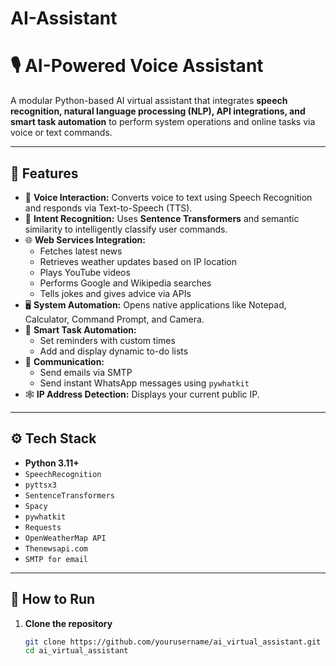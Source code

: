 # AI-Assistant

# 🎙️ AI-Powered Voice Assistant

A modular Python-based AI virtual assistant that integrates **speech recognition, natural language processing (NLP), API integrations, and smart task automation** to perform system operations and online tasks via voice or text commands.

---

## 📌 Features

- 🎤 **Voice Interaction:** Converts voice to text using Speech Recognition and responds via Text-to-Speech (TTS).
- 🧠 **Intent Recognition:** Uses **Sentence Transformers** and semantic similarity to intelligently classify user commands.
- 🌐 **Web Services Integration:**
  - Fetches latest news
  - Retrieves weather updates based on IP location
  - Plays YouTube videos
  - Performs Google and Wikipedia searches
  - Tells jokes and gives advice via APIs
- 🖥️ **System Automation:** Opens native applications like Notepad, Calculator, Command Prompt, and Camera.
- 📝 **Smart Task Automation:**
  - Set reminders with custom times
  - Add and display dynamic to-do lists
- 📡 **Communication:**
  - Send emails via SMTP
  - Send instant WhatsApp messages using `pywhatkit`
- 🕸️ **IP Address Detection:** Displays your current public IP.

---

## ⚙️ Tech Stack

- **Python 3.11+**
- `SpeechRecognition`
- `pyttsx3`
- `SentenceTransformers`
- `Spacy`
- `pywhatkit`
- `Requests`
- `OpenWeatherMap API`
- `Thenewsapi.com`
- `SMTP for email`

---

## 🚀 How to Run

1. **Clone the repository**
   ```bash
   git clone https://github.com/yourusername/ai_virtual_assistant.git
   cd ai_virtual_assistant

